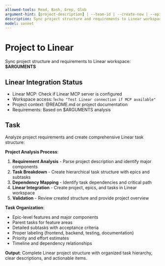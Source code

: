 ```yaml
---
allowed-tools: Read, Bash, Grep, Glob
argument-hint: [project-description] | --team-id | --create-new | --epic-name
description: Sync project structure and requirements to Linear workspace with comprehensive task breakdown
model: sonnet
---
```


# Project to Linear

Sync project structure and requirements to Linear workspace: **$ARGUMENTS**

## Linear Integration Status

- Linear MCP: Check if Linear MCP server is configured
- Workspace access: !`echo "Test Linear connection if MCP available"`
- Project context: @README.md or project documentation
- Requirements: Based on $ARGUMENTS analysis

## Task

Analyze project requirements and create comprehensive Linear task structure:

**Project Analysis Process**:
1. **Requirement Analysis** - Parse project description and identify major components
2. **Task Breakdown** - Create hierarchical task structure with epics and subtasks
3. **Dependency Mapping** - Identify task dependencies and critical path
4. **Linear Integration** - Create project, epics, and tasks in Linear workspace
5. **Validation** - Review created structure and provide project overview

**Task Organization**:
- Epic-level features and major components
- Parent tasks for feature areas
- Detailed subtasks with acceptance criteria
- Proper labeling (frontend, backend, testing, documentation)
- Priority and effort estimates
- Timeline and dependency relationships

**Output**: Complete Linear project structure with organized task hierarchy, clear descriptions, and actionable items.
